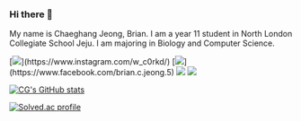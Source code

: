 ### Hi there 👋
My name is Chaeghang Jeong, Brian. I am a year 11 student in North London Collegiate School Jeju. I am majoring in Biology and Computer Science.

[![](http://img.shields.io/badge/-instagram-E4405F?style=flat-square&logo=instagram&logoColor=white&link="https://www.instagram.com/w_c0rkd/")](https://www.instagram.com/w_c0rkd/)
[![](http://img.shields.io/badge/-facebook-1877F2?style=flat-square&logo=Facebook&logoColor=white&link="https://www.facebook.com/brian.c.jeong.5")](https://www.facebook.com/brian.c.jeong.5)
[![](https://img.shields.io/badge/Gmail-d14836?style=flat-square&logo=Gmail&logoColor=white&link=mailto:nalago070@gmail.com)](mailto:nalago070@gmail.com)
[![](http://img.shields.io/badge/-github.io-181717?style=flat-square&logo=GitHub&logoColor=white&link=https://cgjeong23.github.io)](https://cgjeong23.github.io)

[![CG's GitHub stats](https://github-readme-stats.vercel.app/api?username=cgjeong23)](https://github.com/anuraghazra/github-readme-stats)

[![Solved.ac profile](http://mazassumnida.wtf/api/v2/generate_badge?boj=caylus)](https://solved.ac/caylus)

<!--
**cgjeong23/cgjeong23** is a ✨ _special_ ✨ repository because its `README.md` (this file) appears on your GitHub profile.

Here are some ideas to get you started:

- 🔭 I’m currently working on ...
- 🌱 I’m currently learning ...
- 👯 I’m looking to collaborate on ...
- 🤔 I’m looking for help with ...
- 💬 Ask me about ...
- 📫 How to reach me: ...
- 😄 Pronouns: ...
- ⚡ Fun fact: ...
-->
